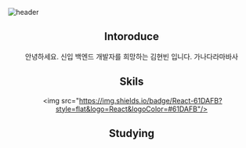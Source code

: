 
![header](https://capsule-render.vercel.app/api?type=waving&color=auto&height=300&section=header&text=welcome%20to%20Hyunbin%20git&fontSize=60)
<div align=center>
  
  ## Intoroduce 
  안녕하세요. 신입 백엔드 개발자를 희망하는 김현빈 입니다. 가나다라마바사


  ## Skils
   <img src="https://img.shields.io/badge/React-61DAFB?style=flat&logo=React&logoColor=#61DAFB"/>

  ## Studying
  ##

  
  
</div>
